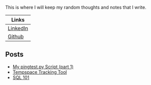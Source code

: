 This is where I will keep my random thoughts and notes that I write. 

| Links | 
| --- |
| [LinkedIn](http://linkedin.com/in/jomccr) |
| [Github](http://github.com/jomccr) |

## Posts

- [My pingtest.py Script (part 1)](./posts/code/pingtest_pt1.md)
- [Tempspace Tracking Tool](./posts/code/tracking_temp_space.md)
- [SQL 101](./posts/code/sql-101.md)

